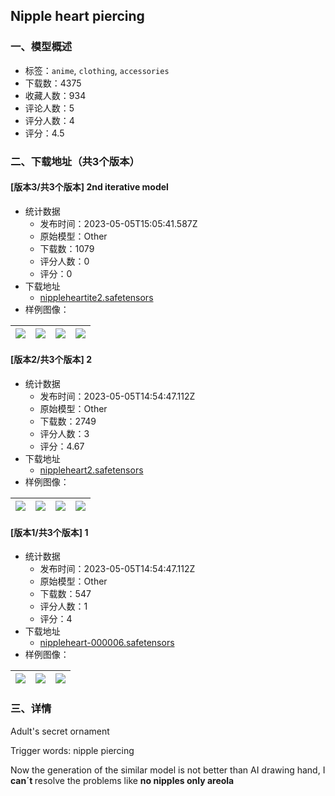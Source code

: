 ## Nipple heart piercing
### 一、模型概述

- 标签：`anime`, `clothing`, `accessories`
- 下载数：4375
- 收藏人数：934
- 评论人数：5
- 评分人数：4
- 评分：4.5

### 二、下载地址（共3个版本）

#### [版本3/共3个版本] 2nd iterative model

- 统计数据
  - 发布时间：2023-05-05T15:05:41.587Z
  - 原始模型：Other
  - 下载数：1079
  - 评分人数：0
  - 评分：0
- 下载地址
  - [nippleheartite2.safetensors](https://civitai.com/api/download/models/63146)
- 样例图像：

| <img src="https://image.civitai.com/xG1nkqKTMzGDvpLrqFT7WA/088d5920-9cdd-4af6-93e1-e44c79243367/width=450/696001.jpeg" /> | <img src="https://image.civitai.com/xG1nkqKTMzGDvpLrqFT7WA/fd2cb3c3-09eb-457d-ae17-f172faa900bf/width=450/695993.jpeg" /> | <img src="https://image.civitai.com/xG1nkqKTMzGDvpLrqFT7WA/0463ea6b-9992-42d1-97cb-3b45cd0099f3/width=450/695997.jpeg" /> | <img src="https://image.civitai.com/xG1nkqKTMzGDvpLrqFT7WA/f10951ce-4be6-4adf-b895-88c6a32c4913/width=450/696000.jpeg" /> |
| ---- | ---- | ---- | ---- |

#### [版本2/共3个版本] 2

- 统计数据
  - 发布时间：2023-05-05T14:54:47.112Z
  - 原始模型：Other
  - 下载数：2749
  - 评分人数：3
  - 评分：4.67
- 下载地址
  - [nippleheart2.safetensors](https://civitai.com/api/download/models/22058)
- 样例图像：

| <img src="https://image.civitai.com/xG1nkqKTMzGDvpLrqFT7WA/34f6ec5e-07c0-425c-4607-b777aa94d800/width=450/236284.jpeg" /> | <img src="https://image.civitai.com/xG1nkqKTMzGDvpLrqFT7WA/19ed8389-d5eb-4898-c8d3-74042a8b0100/width=450/236283.jpeg" /> | <img src="https://image.civitai.com/xG1nkqKTMzGDvpLrqFT7WA/e6946a45-30de-4f05-f6ee-1fbd9f35b800/width=450/236282.jpeg" /> | <img src="https://image.civitai.com/xG1nkqKTMzGDvpLrqFT7WA/e0f25107-d3bd-4801-4c7d-dfc5ff9bc800/width=450/236281.jpeg" /> |
| ---- | ---- | ---- | ---- |

#### [版本1/共3个版本] 1

- 统计数据
  - 发布时间：2023-05-05T14:54:47.112Z
  - 原始模型：Other
  - 下载数：547
  - 评分人数：1
  - 评分：4
- 下载地址
  - [nippleheart-000006.safetensors](https://civitai.com/api/download/models/21362)
- 样例图像：

| <img src="https://image.civitai.com/xG1nkqKTMzGDvpLrqFT7WA/117f9b3f-eb70-40db-5b05-ef23a3e3a700/width=450/226690.jpeg" /> | <img src="https://image.civitai.com/xG1nkqKTMzGDvpLrqFT7WA/ffdd1219-458a-4d65-a41f-a1008a927400/width=450/226692.jpeg" /> | <img src="https://image.civitai.com/xG1nkqKTMzGDvpLrqFT7WA/5072bc9b-8f8c-4c70-3f94-3078e0b94200/width=450/226691.jpeg" /> |
| ---- | ---- | ---- |


### 三、详情
<p>Adult's secret ornament</p><p>Trigger words: nipple piercing</p><p>Now the generation of the similar model is not better than AI drawing hand, I <strong>can´t </strong>resolve the problems like <strong>no nipples only areola</strong></p>